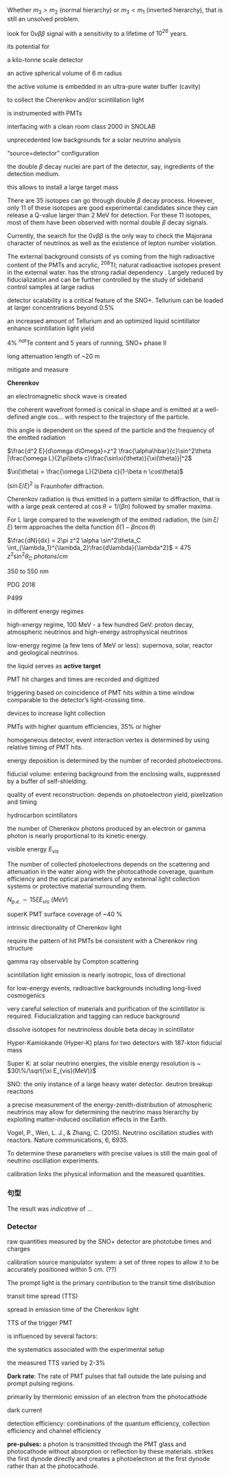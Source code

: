Whether $m_3>m_2$ (normal hierarchy) or $m_3<m_1$ (inverted hierarchy), that is still an unsolved problem. 





look for $0\nu\beta\beta$ signal with a sensitivity to a lifetime of $10^{26}$ years.

its potential for 

a kilo-tonne scale detector

an active spherical volume of 6 m radius

the active volume is embedded in an ultra-pure water buffer (cavity)

to collect the Cherenkov and/or scintillation light

is instrumented with PMTs

interfacing with a clean room class 2000 in SNOLAB

unprecedented low backgrounds for a solar neutrino analysis



“source=detector” configuration

the double $\beta$ decay nuclei are part of the detector, say,  ingredients of the detection medium.

this allows to install a large target mass

There are 35 isotopes can go through double $\beta$ decay process. However, only 11 of these isotopes are good experimental candidates since they can release a Q-value larger than 2 MeV for detection. For these 11 isotopes, most of them have been observed with normal double $\beta$ decay signals.

Currently, the search for the $0\nu\beta\beta$ is the only way to check the Majorana character of neutrinos as well as the existence of lepton number violation.

















The external background consists of $\gamma$s coming from the high radioactive content of the PMTs and acrylic,     $^{208}$Tl;       natural radioactive isotopes present in the external water.   has the strong radial dependency . Largely reduced by fiducialization and can be further controlled by the study of sideband control samples at large radius

detector scalability is a critical feature of the SNO+. Tellurium can be loaded at larger concentrations beyond 0.5\%

an increased amount of Tellurium and an optimized liquid scintillator enhance scintillation light yield

4\% $^{nat}$Te content and 5 years of running, SNO+ phase II





 

long attenuation length of ~20 m

mitigate and measure









**Cherenkov**

an electromagnetic shock wave is created

the coherent wavefront formed is conical in shape and is emitted at a well-defined angle cos… with respect to the trajectory of the particle.

this angle is dependent on the speed of the particle and the frequency of the emitted radiation

$\frac{d^2 E}{d\omega d\Omega}=z^2 \frac{\alpha\hbar}{c}\sin^2\theta |\frac{\omega L}{2\pi\beta c}\frac{\sin\xi(\theta)}{\xi(\theta)}|^2$

$\xi(\theta) = \frac{\omega L}{2\beta c}(1-\beta n \cos\theta)$

$(\sin\xi/\xi)^2$ is Fraunhofer diffraction.

Cherenkov radiation is thus emitted in a pattern similar to diffraction, that is with a large peak centered at $\cos\theta = 1/(\beta n)$ followed by smaller maxima.

For L large compared to the wavelength of the emitted radiation, the  $(\sin\xi/\xi)$ term approaches the delta function $\delta(1-\beta n \cos\theta)$

$\frac{dN}{dx} = 2\pi z^2 \alpha \sin^2\theta_C \int_{\lambda_1}^{\lambda_2}\frac{d\lambda}{\lambda^2}$ = 475 $z^2\sin^2\theta_C~photons/cm$

350 to 550 nm

PDG 2018

P499

in different energy regimes

high-energy regime, 100 MeV - a few hundred GeV: proton decay, atmospheric neutrinos and high-energy astrophysical neutrinos

low-energy regime (a few tens of MeV or less): supernova, solar, reactor and geological neutrinos.

the liquid serves as **active target**

PMT hit charges and times are recorded and digitized

triggering based on coincidence of PMT hits within a time window comparable to the detector’s light-crossing time.

devices to increase light collection

PMTs with higher quantum efficiencies, 35% or higher

homogeneous detector, event interaction vertex is determined by using relative timing of PMT hits.

energy deposition is determined by the number of recorded photoelectrons. 

fiducial volume: entering background from the enclosing walls, suppressed by a buffer of self-shielding.

quality of event reconstruction: depends on photoelectron yield, pixelization and timing

hydrocarbon scintillators

the number of Cherenkov photons produced by an electron or gamma photon is nearly proportional to its kinetic energy.

visible energy $E_{vis}$ 

The number of collected photoelectrons depends
on the scattering and attenuation in the water along with the photocathode coverage, quantum efficiency and the optical parameters
of any external light collection systems or protective material
surrounding them.

$N_{p.e.}\sim 15\xi E_{vis}~(MeV)$

superK PMT surface coverage of ~40 %

intrinsic directionality of Cherenkov light

require the pattern of hit PMTs be consistent with a Cherenkov ring structure



gamma ray observable by Compton scattering

scintillation light emission is nearly isotropic, loss of directional

for low-energy events, radioactive backgrounds including long-lived cosmogenics

very careful selection of materials and purification of the scintillator is required. Fiducialization and tagging can reduce background

dissolve isotopes for neutrinoless double beta decay in scintillator

Hyper-Kamiokande (Hyper-K) plans for two detectors with 187-kton fiducial mass

Super K: at solar neutrino energies, the visible energy resolution is ~ $30\%/\sqrt{\xi E_{vis}(MeV)}$ 

SNO: the only instance of a large heavy water detector. deutron breakup reactions

a precise measurement of the energy-zenith-distribution of atmospheric neutrinos may allow for determining the neutrino mass hierarchy by exploiting matter-induced oscillation effects in the Earth.











Vogel, P., Wen, L. J., & Zhang, C. (2015). Neutrino oscillation studies with reactors. Nature communications, 6, 6935.


To determine these parameters with precise values is still the main goal of neutrino oscillation experiments.

calibration links the physical information and the measured quantities.

### 句型

The result was *indicative* of …

### Detector



raw quantities measured by the SNO+ detector are phototube times and charges

calibration source manipulator system: a set of three ropes to allow it to be accurately positioned within 5 cm. (??)



The prompt light is the primary contribution to the transit time distribution

transit time spread (TTS)

spread in emission time of the Cherenkov light 

TTS of the trigger PMT

is influenced by several factors: 

the systematics associated with the experimental setup

the measured TTS varied by 2-3\%

**Dark rate**: The rate of PMT pulses that fall outside the late pulsing and prompt pulsing regions. 

primarily by thermionic emission of an electron from the photocathode

dark current

detection efficiency: combinations of the quantum efficiency, collection efficiency and channel efficiency

**pre-pulses:** a photon is transmitted through the PMT glass and photocathode without absorption or reflection by these materials. strikes the first dynode directly and creates a photoelectron at the first dynode rather than at the photocathode.



 







